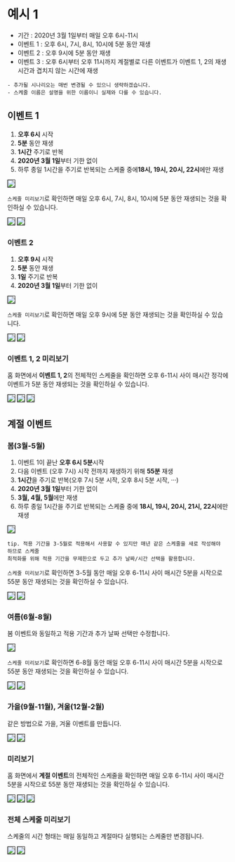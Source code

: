# 예시 1
* 기간 : 2020년 3월 1일부터 매일 오후 6시-11시
* 이벤트 1 : 오후 6시, 7시, 8시, 10시에 5분 동안 재생
* 이벤트 2 : 오후 9시에 5분 동안 재생
* 이벤트 3 : 오후 6시부터 오후 11시까지 계절별로 다른 이벤트가 이벤트 1, 2의 재생시간과 겹치지 않는 시간에 재생

```
- 추가될 시나리오는 매번 변경될 수 있으니 생략하겠습니다.
- 스케줄 이름은 설명을 위한 이름이니 실제와 다를 수 있습니다.
```

## 이벤트 1
1. **오후 6시** 시작
2. **5분** 동안 재생
3. **1시간** 주기로 반복
4. **2020년 3월 1일**부터 기한 없이
5. 하루 종일 1시간을 주기로 반복되는 스케줄 중에**18시, 19시, 20시, 22시**에만 재생
 
<img src="./img/example/event1Edit.jpg" style="border: 1px solid"/>

`스케줄 미리보기`로 확인하면 매일 오후 6시, 7시, 8시, 10시에 5분 동안 재생되는 것을 확인하실 수 있습니다.

<img src="./img/example/event1Day.jpg" style="border: 1px solid"/>

<img src="./img/example/event1Month.jpg" style="border: 1px solid"/>

### 이벤트 2
1. **오후 9시** 시작
2. **5분** 동안 재생
3. **1일** 주기로 반복
4. **2020년 3월 1일**부터 기한 없이

<img src="./img/example/event2Edit.jpg" style="border: 1px solid"/>

`스케줄 미리보기`로 확인하면 매일 오후 9시에 5분 동안 재생되는 것을 확인하실 수 있습니다.

<img src="./img/example/event2Day.jpg" style="border: 1px solid"/>

<img src="./img/example/event2Month.jpg" style="border: 1px solid"/>

### 이벤트 1, 2 미리보기
홈 화면에서 **이벤트 1, 2**의 전체적인 스케줄을 확인하면 오후 6-11시 사이 매시간 정각에 이벤트가 5분 동안 재생되는 것을 확인하실 수 있습니다.

<img src="./img/example/event1_2Preview.jpg" style="border: 1px solid"/>

<img src="./img/example/event1_2Day.jpg" style="border: 1px solid"/>

<img src="./img/example/event1_2Month.jpg" style="border: 1px solid"/>

## 계절 이벤트

### 봄(3월-5월)
1. 이벤트 1이 끝난 **오후 6시 5분**시작
2. 다음 이벤트 (오후 7시) 시작 전까지 재생하기 위해 **55분** 재생
3. **1시간**을 주기로 반복(오후 7시 5분 시작, 오후 8시 5분 시작, ···)
4. **2020년 3월 1일**부터 기한 없이
5. **3월, 4월, 5월**에만 재생
6. 하루 종일 1시간을 주기로 반복되는 스케줄 중에 **18시, 19시, 20시, 21시, 22시**에만 재생

<img src="./img/example/springEdit.jpg" style="border: 1px solid"/>

```
tip. 적용 기간을 3-5월로 적용해서 사용할 수 있지만 매년 같은 스케줄을 새로 작성해야 하므로 스케줄 
최적화를 위해 적용 기간을 무제한으로 두고 추가 날짜/시간 선택을 활용합니다.
```

`스케줄 미리보기`로 확인하면 3-5월 동안 매일 오후 6-11시 사이 매시간 5분을 시작으로 55분 동안 재생되는 것을 확인하실 수 있습니다.

<img src="./img/example/springDay.jpg" style="border: 1px solid"/>

<img src="./img/example/springMonth.jpg" style="border: 1px solid"/>

### 여름(6월-8월)
봄 이벤트와 동일하고 적용 기간과 추가 날짜 선택만 수정합니다.

<img src="./img/example/summerEdit.jpg" style="border: 1px solid"/>

`스케줄 미리보기`로 확인하면 6-8월 동안 매일 오후 6-11시 사이 매시간 5분을 시작으로 55분 동안 재생되는 것을 확인하실 수 있습니다.

<img src="./img/example/summerDay.jpg" style="border: 1px solid"/>

<img src="./img/example/summerMonth.jpg" style="border: 1px solid"/>

### 가을(9월-11월), 겨울(12월-2월)
같은 방법으로 가을, 겨울 이벤트를 만듭니다.

<img src="./img/example/fallMonth.jpg" style="border: 1px solid"/>

<img src="./img/example/winterMonth.jpg" style="border: 1px solid"/>

### 미리보기
홈 화면에서 **계절 이벤트**의 전체적인 스케줄을 확인하면 매일 오후 6-11시 사이 매시간 5분을 시작으로 55분 동안 재생되는 것을 확인하실 수 있습니다.

<img src="./img/example/event3Preview.jpg" style="border: 1px solid"/>

<img src="./img/example/event3Day.jpg" style="border: 1px solid"/>

<img src="./img/example/event3Month.jpg" style="border: 1px solid"/>

### 전체 스케줄 미리보기
스케줄의 시간 형태는 매일 동일하고 계절마다 실행되는 스케줄만 변경됩니다.

<img src="./img/example/exampleSpring.jpg" style="border: 1px solid"/>

<img src="./img/example/exampleSummer.jpg" style="border: 1px solid"/>

